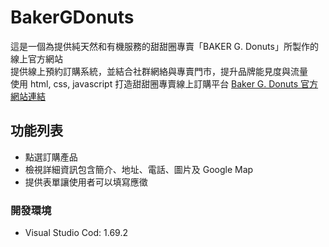 # BakerGDonuts
這是一個為提供純天然和有機服務的甜甜圈專賣「BAKER G. Donuts」所製作的線上官方網站<br/>
提供線上預約訂購系統，並結合社群網絡與專賣門市，提升品牌能見度與流量<br/>
使用 html, css, javascript 打造甜甜圈專賣線上訂購平台
<a href="https://crystal9ong.github.io/BakerGDonuts/" target="_blank">Baker G. Donuts 官方網站連結</a>

## 功能列表
- 點選訂購產品
- 檢視詳細資訊包含簡介、地址、電話、圖片及 Google Map
- 提供表單讓使用者可以填寫應徵

### 開發環境
- Visual Studio Cod: 1.69.2
